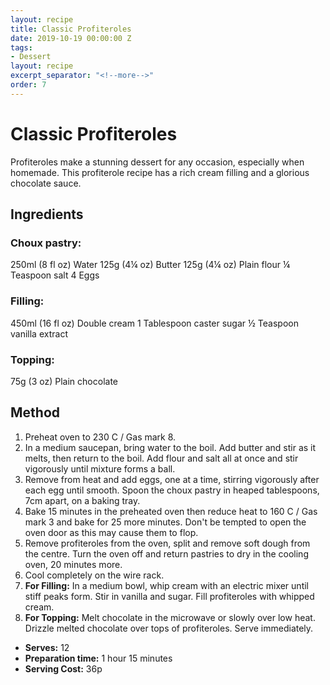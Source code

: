 ```yaml
---
layout: recipe
title: Classic Profiteroles
date: 2019-10-19 00:00:00 Z
tags:
- Dessert
layout: recipe
excerpt_separator: "<!--more-->"
order: 7
---
```


# Classic Profiteroles

Profiteroles make a stunning dessert for any occasion, especially when homemade. This profiterole recipe has a rich cream filling and a glorious chocolate sauce.

<!--more-->

## Ingredients

### Choux pastry:
250ml (8 fl oz) Water
125g (4¼ oz) Butter
125g (4¼ oz) Plain flour
&frac14;	Teaspoon salt
4 Eggs

### Filling:
450ml (16 fl oz) Double cream
1 Tablespoon caster sugar
&frac12; Teaspoon vanilla extract

### Topping:
75g (3 oz) Plain chocolate

## Method

1. Preheat oven to 230 C / Gas mark 8.
2. In a medium saucepan, bring water to the boil. Add butter and stir as it melts, then return to the boil. Add flour and salt all at once and stir vigorously until mixture forms a ball.
3. Remove from heat and add eggs, one at a time, stirring vigorously after each egg until smooth. Spoon the choux pastry in heaped tablespoons, 7cm apart, on a baking tray.
4. Bake 15 minutes in the preheated oven then reduce heat to 160 C / Gas mark 3 and bake for 25 more minutes. Don't be tempted to open the oven door as this may cause them to flop.
5. Remove profiteroles from the oven, split and remove soft dough from the centre. Turn the oven off and return pastries to dry in the cooling oven, 20 minutes more.
6. Cool completely on the wire rack.
7. **For Filling:** In a medium bowl, whip cream with an electric mixer until stiff peaks form. Stir in vanilla and sugar. Fill profiteroles with whipped cream.
8. **For Topping:** Melt chocolate in the microwave or slowly over low heat. Drizzle melted chocolate over tops of profiteroles. Serve immediately.


- **Serves:** 12
- **Preparation time:** 1 hour 15 minutes
- **Serving Cost:** 36p
